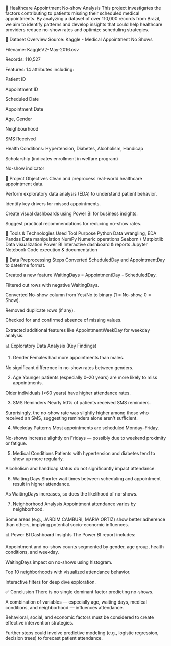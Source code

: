 🏥 Healthcare Appointment No-show Analysis
This project investigates the factors contributing to patients missing their scheduled medical appointments. By analyzing a dataset of over 110,000 records from Brazil, we aim to identify patterns and develop insights that could help healthcare providers reduce no-show rates and optimize scheduling strategies.

📁 Dataset Overview
Source: Kaggle - Medical Appointment No Shows

Filename: KaggleV2-May-2016.csv

Records: 110,527

Features: 14 attributes including:

Patient ID

Appointment ID

Scheduled Date

Appointment Date

Age, Gender

Neighbourhood

SMS Received

Health Conditions: Hypertension, Diabetes, Alcoholism, Handicap

Scholarship (indicates enrollment in welfare program)

No-show indicator

🎯 Project Objectives
Clean and preprocess real-world healthcare appointment data.

Perform exploratory data analysis (EDA) to understand patient behavior.

Identify key drivers for missed appointments.

Create visual dashboards using Power BI for business insights.

Suggest practical recommendations for reducing no-show rates.

🧰 Tools & Technologies Used
Tool	Purpose
Python	Data wrangling, EDA
Pandas	Data manipulation
NumPy	Numeric operations
Seaborn / Matplotlib	Data visualization
Power BI	Interactive dashboard & reports
Jupyter Notebook	Code execution & documentation

🔄 Data Preprocessing Steps
Converted ScheduledDay and AppointmentDay to datetime format.

Created a new feature WaitingDays = AppointmentDay - ScheduledDay.

Filtered out rows with negative WaitingDays.

Converted No-show column from Yes/No to binary (1 = No-show, 0 = Show).

Removed duplicate rows (if any).

Checked for and confirmed absence of missing values.

Extracted additional features like AppointmentWeekDay for weekday analysis.

📊 Exploratory Data Analysis (Key Findings)
1. Gender
Females had more appointments than males.

No significant difference in no-show rates between genders.

2. Age
Younger patients (especially 0–20 years) are more likely to miss appointments.

Older individuals (>60 years) have higher attendance rates.

3. SMS Reminders
Nearly 50% of patients received SMS reminders.

Surprisingly, the no-show rate was slightly higher among those who received an SMS, suggesting reminders alone aren't sufficient.

4. Weekday Patterns
Most appointments are scheduled Monday–Friday.

No-shows increase slightly on Fridays — possibly due to weekend proximity or fatigue.

5. Medical Conditions
Patients with hypertension and diabetes tend to show up more regularly.

Alcoholism and handicap status do not significantly impact attendance.

6. Waiting Days
Shorter wait times between scheduling and appointment result in higher attendance.

As WaitingDays increases, so does the likelihood of no-shows.

7. Neighborhood Analysis
Appointment attendance varies by neighborhood.

Some areas (e.g., JARDIM CAMBURI, MARIA ORTIZ) show better adherence than others, implying potential socio-economic influences.

📊 Power BI Dashboard Insights
The Power BI report includes:

Appointment and no-show counts segmented by gender, age group, health conditions, and weekday.

WaitingDays impact on no-shows using histogram.

Top 10 neighborhoods with visualized attendance behavior.

Interactive filters for deep dive exploration.

✅ Conclusion
There is no single dominant factor predicting no-shows.

A combination of variables — especially age, waiting days, medical conditions, and neighborhood — influences attendance.

Behavioral, social, and economic factors must be considered to create effective intervention strategies.

Further steps could involve predictive modeling (e.g., logistic regression, decision trees) to forecast patient attendance.


